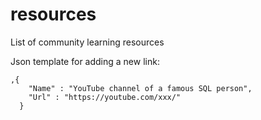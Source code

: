 # resources
List of community learning resources

Json template for adding a new link:

```
,{
    "Name" : "YouTube channel of a famous SQL person",
    "Url" : "https://youtube.com/xxx/"
  }
```
